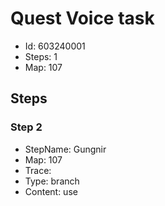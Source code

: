 # Quest Voice task

- Id: 603240001
- Steps: 1
- Map: 107

## Steps

### Step 2
- StepName:  Gungnir
- Map:  107
- Trace:  
- Type:  branch
- Content:  use


